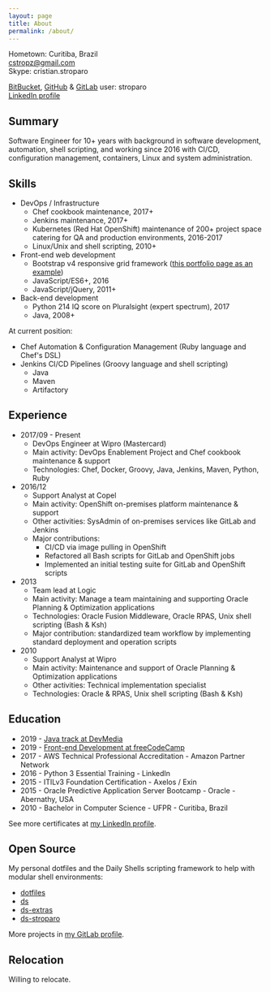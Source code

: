 ```yaml
---
layout: page
title: About
permalink: /about/
---
```


Hometown: Curitiba, Brazil  
cstropz@gmail.com  
Skype: cristian.stroparo

[BitBucket](https://bitbucket.org/stroparo), [GitHub](https://github.com/stroparo) & [GitLab](https://gitlab.com/stroparo) user: stroparo  
[LinkedIn profile](https://linkedin.com/in/stroparo)  

## Summary

Software Engineer for 10+ years with background in software development, automation, shell scripting, and working since 2016 with CI/CD, configuration management, containers, Linux and system administration.

## Skills

* DevOps / Infrastructure
  - Chef cookbook maintenance, 2017+
  - Jenkins maintenance, 2017+
  - Kubernetes (Red Hat OpenShift) maintenance of 200+ project space catering for QA and production environments, 2016-2017
  - Linux/Unix and shell scripting, 2010+
* Front-end web development
  - Bootstrap v4 responsive grid framework ([this portfolio page as an example](https://codepen.io/stroparo/full/qmLOYj/))
  - JavaScript/ES6+, 2016
  - JavaScript/jQuery, 2011+
* Back-end development
  - Python 214 IQ score on Pluralsight (expert spectrum), 2017
  - Java, 2008+

At current position:

* Chef Automation & Configuration Management (Ruby language and Chef's DSL)
* Jenkins CI/CD Pipelines (Groovy language and shell scripting)
  - Java
  - Maven
  - Artifactory
  
## Experience

* 2017/09 - Present
  - DevOps Engineer at Wipro (Mastercard)
  - Main activity: DevOps Enablement Project and Chef cookbook maintenance & support
  - Technologies: Chef, Docker, Groovy, Java, Jenkins, Maven, Python, Ruby
* 2016/12
  - Support Analyst at Copel
  - Main activity: OpenShift on-premises platform maintenance & support
  - Other activities: SysAdmin of on-premises services like GitLab and Jenkins
  - Major contributions:
    - CI/CD via image pulling in OpenShift
    - Refactored all Bash scripts for GitLab and OpenShift jobs
    - Implemented an initial testing suite for GitLab and OpenShift scripts
* 2013
  - Team lead at Logic
  - Main activity: Manage a team maintaining and supporting Oracle Planning & Optimization applications
  - Technologies: Oracle Fusion Middleware, Oracle RPAS, Unix shell scripting (Bash & Ksh)
  - Major contribution: standardized team workflow by implementing standard deployment and operation scripts
* 2010
  - Support Analyst at Wipro
  - Main activity: Maintenance and support of Oracle Planning & Optimization applications
  - Other activities: Technical implementation specialist
  - Technologies: Oracle & RPAS, Unix shell scripting (Bash & Ksh)

## Education

* 2019 - [Java track at DevMedia](https://www.devmedia.com.br/guia/programador-java/37809)
* 2019 - [Front-end Development at freeCodeCamp](https://www.freecodecamp.org/stroparo)
* 2017 - AWS Technical Professional Accreditation - Amazon Partner Network
* 2016 - Python 3 Essential Training - LinkedIn
* 2015 - ITILv3 Foundation Certification - Axelos / Exin
* 2015 - Oracle Predictive Application Server Bootcamp - Oracle - Abernathy, USA
* 2010 - Bachelor in Computer Science - UFPR - Curitiba, Brazil

See more certificates at [my LinkedIn profile](https://linkedin.com/in/stroparo).

## Open Source

My personal dotfiles and the Daily Shells scripting framework to help with modular shell environments:

* [dotfiles](https://github.com/stroparo/dotfiles)
* [ds](https://github.com/stroparo/ds)
* [ds-extras](https://github.com/stroparo/ds-extras)
* [ds-stroparo](https://github.com/stroparo/ds-stroparo)

More projects in [my GitLab profile](https://gitlab.com/users/stroparo/projects).

## Relocation

Willing to relocate.
